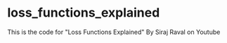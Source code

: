 # loss_functions_explained
This is the code for "Loss Functions Explained" By Siraj Raval on Youtube
